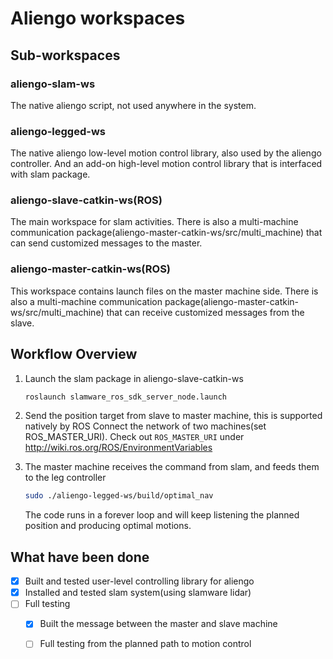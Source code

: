 # Aliengo workspaces

## Sub-workspaces
### aliengo-slam-ws
The native aliengo script, not used anywhere in the system.

### aliengo-legged-ws
The native aliengo low-level motion control library, also used by the aliengo controller. And an add-on high-level motion control library that is interfaced with slam package.

### aliengo-slave-catkin-ws(ROS)
The main workspace for slam activities. There is also a multi-machine communication package(aliengo-master-catkin-ws/src/multi_machine) that can send customized messages to the master.

### aliengo-master-catkin-ws(ROS)
This workspace contains launch files on the master machine side. There is also a multi-machine communication package(aliengo-master-catkin-ws/src/multi_machine) that can receive customized messages from the slave.

## Workflow Overview
1. Launch the slam package in aliengo-slave-catkin-ws
    ```sh
    roslaunch slamware_ros_sdk_server_node.launch 
    ```

2. Send the position target from slave to master machine, this is supported natively by ROS
    Connect the network of two machines(set ROS_MASTER_URI). Check out `ROS_MASTER_URI` under http://wiki.ros.org/ROS/EnvironmentVariables

3. The master machine receives the command from slam, and feeds them to the leg controller
    ```sh
    sudo ./aliengo-legged-ws/build/optimal_nav
    ```
    The code runs in a forever loop and will keep listening the planned position and producing optimal motions.

## What have been done

- [x] Built and tested user-level controlling library for aliengo
- [x] Installed and tested slam system(using slamware lidar)
- [ ] Full testing
    - [x] Built the message between the master and slave machine
    - [ ] Full testing from the planned path to motion control

